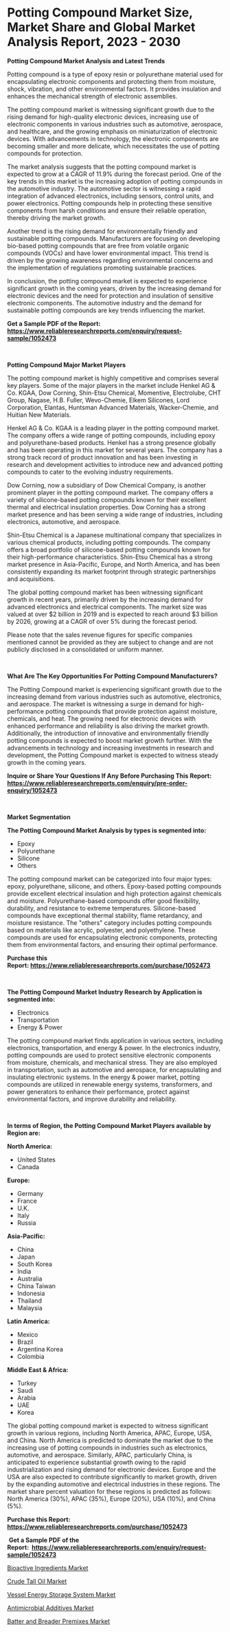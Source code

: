 <p><h1>Potting Compound Market Size, Market Share and Global Market Analysis Report, 2023 - 2030</h1></p><p><strong>Potting Compound Market Analysis and Latest Trends</strong></p>
<p><p>Potting compound is a type of epoxy resin or polyurethane material used for encapsulating electronic components and protecting them from moisture, shock, vibration, and other environmental factors. It provides insulation and enhances the mechanical strength of electronic assemblies.</p><p>The potting compound market is witnessing significant growth due to the rising demand for high-quality electronic devices, increasing use of electronic components in various industries such as automotive, aerospace, and healthcare, and the growing emphasis on miniaturization of electronic devices. With advancements in technology, the electronic components are becoming smaller and more delicate, which necessitates the use of potting compounds for protection.</p><p>The market analysis suggests that the potting compound market is expected to grow at a CAGR of 11.9% during the forecast period. One of the key trends in this market is the increasing adoption of potting compounds in the automotive industry. The automotive sector is witnessing a rapid integration of advanced electronics, including sensors, control units, and power electronics. Potting compounds help in protecting these sensitive components from harsh conditions and ensure their reliable operation, thereby driving the market growth.</p><p>Another trend is the rising demand for environmentally friendly and sustainable potting compounds. Manufacturers are focusing on developing bio-based potting compounds that are free from volatile organic compounds (VOCs) and have lower environmental impact. This trend is driven by the growing awareness regarding environmental concerns and the implementation of regulations promoting sustainable practices.</p><p>In conclusion, the potting compound market is expected to experience significant growth in the coming years, driven by the increasing demand for electronic devices and the need for protection and insulation of sensitive electronic components. The automotive industry and the demand for sustainable potting compounds are key trends influencing the market.</p></p>
<p><strong>Get a Sample PDF of the Report:&nbsp; <a href="https://www.reliableresearchreports.com/enquiry/request-sample/1052473">https://www.reliableresearchreports.com/enquiry/request-sample/1052473</a></strong></p>
<p>&nbsp;</p>
<p><strong>Potting Compound Major Market Players</strong></p>
<p><p>The potting compound market is highly competitive and comprises several key players. Some of the major players in the market include Henkel AG & Co. KGAA, Dow Corning, Shin-Etsu Chemical, Momentive, Electrolube, CHT Group, Nagase, H.B. Fuller, Wevo-Chemie, Elkem Silicones, Lord Corporation, Elantas, Huntsman Advanced Materials, Wacker-Chemie, and Huitian New Materials.</p><p>Henkel AG & Co. KGAA is a leading player in the potting compound market. The company offers a wide range of potting compounds, including epoxy and polyurethane-based products. Henkel has a strong presence globally and has been operating in this market for several years. The company has a strong track record of product innovation and has been investing in research and development activities to introduce new and advanced potting compounds to cater to the evolving industry requirements. </p><p>Dow Corning, now a subsidiary of Dow Chemical Company, is another prominent player in the potting compound market. The company offers a variety of silicone-based potting compounds known for their excellent thermal and electrical insulation properties. Dow Corning has a strong market presence and has been serving a wide range of industries, including electronics, automotive, and aerospace.</p><p>Shin-Etsu Chemical is a Japanese multinational company that specializes in various chemical products, including potting compounds. The company offers a broad portfolio of silicone-based potting compounds known for their high-performance characteristics. Shin-Etsu Chemical has a strong market presence in Asia-Pacific, Europe, and North America, and has been consistently expanding its market footprint through strategic partnerships and acquisitions.</p><p>The global potting compound market has been witnessing significant growth in recent years, primarily driven by the increasing demand for advanced electronics and electrical components. The market size was valued at over $2 billion in 2019 and is expected to reach around $3 billion by 2026, growing at a CAGR of over 5% during the forecast period.</p><p>Please note that the sales revenue figures for specific companies mentioned cannot be provided as they are subject to change and are not publicly disclosed in a consolidated or uniform manner.</p></p>
<p>&nbsp;</p>
<p><strong>What Are The Key Opportunities For Potting Compound Manufacturers?</strong></p>
<p><p>The Potting Compound market is experiencing significant growth due to the increasing demand from various industries such as automotive, electronics, and aerospace. The market is witnessing a surge in demand for high-performance potting compounds that provide protection against moisture, chemicals, and heat. The growing need for electronic devices with enhanced performance and reliability is also driving the market growth. Additionally, the introduction of innovative and environmentally friendly potting compounds is expected to boost market growth further. With the advancements in technology and increasing investments in research and development, the Potting Compound market is expected to witness steady growth in the coming years.</p></p>
<p><strong>Inquire or Share Your Questions If Any Before Purchasing This Report: <a href="https://www.reliableresearchreports.com/enquiry/pre-order-enquiry/1052473">https://www.reliableresearchreports.com/enquiry/pre-order-enquiry/1052473</a></strong></p>
<p>&nbsp;</p>
<p><strong>Market Segmentation</strong></p>
<p><strong>The Potting Compound Market Analysis by types is segmented into:</strong></p>
<p><ul><li>Epoxy</li><li>Polyurethane</li><li>Silicone</li><li>Others</li></ul></p>
<p><p>The potting compound market can be categorized into four major types: epoxy, polyurethane, silicone, and others. Epoxy-based potting compounds provide excellent electrical insulation and high protection against chemicals and moisture. Polyurethane-based compounds offer good flexibility, durability, and resistance to extreme temperatures. Silicone-based compounds have exceptional thermal stability, flame retardancy, and moisture resistance. The "others" category includes potting compounds based on materials like acrylic, polyester, and polyethylene. These compounds are used for encapsulating electronic components, protecting them from environmental factors, and ensuring their optimal performance.</p></p>
<p><strong>Purchase this Report:&nbsp;<a href="https://www.reliableresearchreports.com/purchase/1052473">https://www.reliableresearchreports.com/purchase/1052473</a></strong></p>
<p>&nbsp;</p>
<p><strong>The Potting Compound Market Industry Research by Application is segmented into:</strong></p>
<p><ul><li>Electronics</li><li>Transportation</li><li>Energy & Power</li></ul></p>
<p><p>The potting compound market finds application in various sectors, including electronics, transportation, and energy & power. In the electronics industry, potting compounds are used to protect sensitive electronic components from moisture, chemicals, and mechanical stress. They are also employed in transportation, such as automotive and aerospace, for encapsulating and insulating electronic systems. In the energy & power market, potting compounds are utilized in renewable energy systems, transformers, and power generators to enhance their performance, protect against environmental factors, and improve durability and reliability.</p></p>
<p>&nbsp;</p>
<p><strong>In terms of Region, the Potting Compound Market Players available by Region are:</strong></p>
<p>
    <p> <strong> North America: </strong>
        <ul>
            <li>United States</li>
            <li>Canada</li>
        </ul>
        </p> 
    <p> <strong> Europe: </strong>
        <ul>
            <li>Germany</li>
            <li>France</li>
            <li>U.K.</li>
            <li>Italy</li>
            <li>Russia</li>
        </ul>
        </p> 
    <p> <strong> Asia-Pacific: </strong>
        <ul>
            <li>China</li>
            <li>Japan</li>
            <li>South Korea</li>
            <li>India</li>
            <li>Australia</li>
            <li>China Taiwan</li>
            <li>Indonesia</li>
            <li>Thailand</li>
            <li>Malaysia</li>
        </ul>
        </p> 
    <p> <strong> Latin America: </strong>
        <ul>
            <li>Mexico</li>
            <li>Brazil</li>
            <li>Argentina Korea</li>
            <li>Colombia</li>
        </ul>
        </p> 
    <p> <strong> Middle East & Africa: </strong>
        <ul>
            <li>Turkey</li>
            <li>Saudi</li>
            <li>Arabia</li>
            <li>UAE</li>
            <li>Korea</li>
        </ul>
    </p>
    </p>
<p><p>The global potting compound market is expected to witness significant growth in various regions, including North America, APAC, Europe, USA, and China. North America is predicted to dominate the market due to the increasing use of potting compounds in industries such as electronics, automotive, and aerospace. Similarly, APAC, particularly China, is anticipated to experience substantial growth owing to the rapid industrialization and rising demand for electronic devices. Europe and the USA are also expected to contribute significantly to market growth, driven by the expanding automotive and electrical industries in these regions. The market share percent valuation for these regions is predicted as follows: North America (30%), APAC (35%), Europe (20%), USA (10%), and China (5%).</p></p>
<p><strong>Purchase this Report: <a href="https://www.reliableresearchreports.com/purchase/1052473">https://www.reliableresearchreports.com/purchase/1052473</a></strong></p>
<p>&nbsp;<strong>Get a Sample PDF of the Report:&nbsp;&nbsp;<a href="https://www.reliableresearchreports.com/enquiry/request-sample/1052473">https://www.reliableresearchreports.com/enquiry/request-sample/1052473</a></strong></p>
<p><strong></strong></p>
<p><p><a href="https://github.com/RichRobinson5/Market-Research-Report-List-2/blob/main/bioactive-ingredients-market.md">Bioactive Ingredients Market</a></p><p><a href="https://medium.com/@barttrantow2023/crude-tall-oil-market-insight-market-trends-growth-forecasted-from-2023-to-2030-a1f1c4a4ddb0">Crude Tall Oil Market</a></p><p><a href="https://medium.com/@reecebednar/vessel-energy-storage-system-market-analysis-its-cagr-market-segmentation-and-global-industry-9bc35f341d8d">Vessel Energy Storage System Market</a></p><p><a href="https://github.com/JameTravis/Market-Research-Report-List-2/blob/main/antimicrobial-additives-market.md">Antimicrobial Additives Market</a></p><p><a href="https://medium.com/@jacesipes1996/batter-and-breader-premixes-market-focuses-on-market-share-size-and-projected-forecast-till-2030-aad777a93ddb">Batter and Breader Premixes Market</a></p></p>